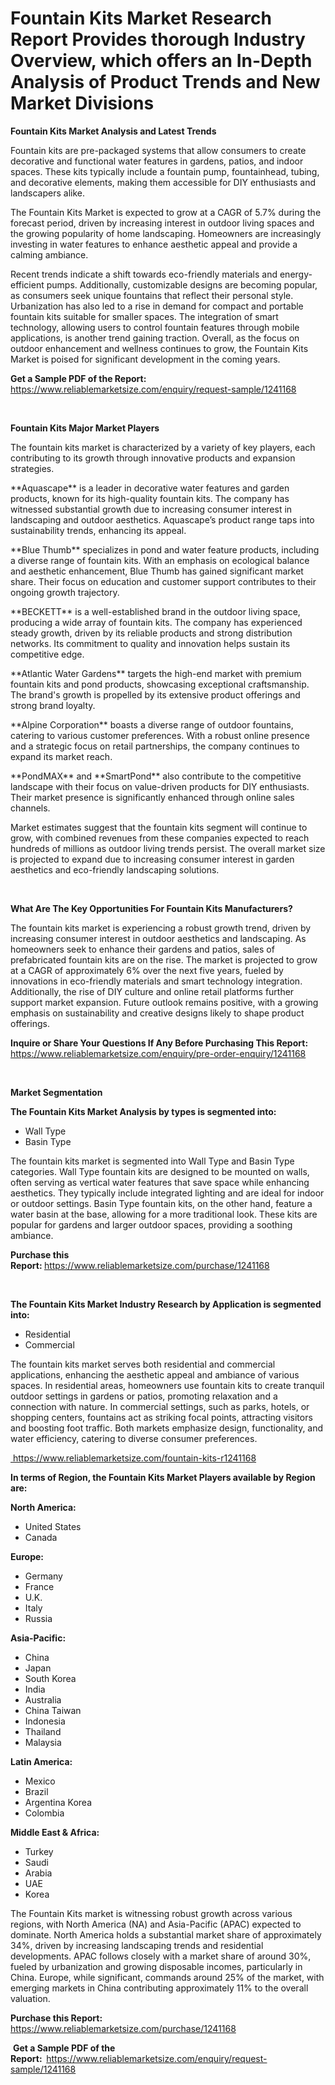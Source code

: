 <p><h1>Fountain Kits Market Research Report Provides thorough Industry Overview, which offers an In-Depth Analysis of Product Trends and New Market Divisions</h1></p><p><strong>Fountain Kits Market Analysis and Latest Trends</strong></p>
<p><p>Fountain kits are pre-packaged systems that allow consumers to create decorative and functional water features in gardens, patios, and indoor spaces. These kits typically include a fountain pump, fountainhead, tubing, and decorative elements, making them accessible for DIY enthusiasts and landscapers alike. </p><p>The Fountain Kits Market is expected to grow at a CAGR of 5.7% during the forecast period, driven by increasing interest in outdoor living spaces and the growing popularity of home landscaping. Homeowners are increasingly investing in water features to enhance aesthetic appeal and provide a calming ambiance. </p><p>Recent trends indicate a shift towards eco-friendly materials and energy-efficient pumps. Additionally, customizable designs are becoming popular, as consumers seek unique fountains that reflect their personal style. Urbanization has also led to a rise in demand for compact and portable fountain kits suitable for smaller spaces. The integration of smart technology, allowing users to control fountain features through mobile applications, is another trend gaining traction. Overall, as the focus on outdoor enhancement and wellness continues to grow, the Fountain Kits Market is poised for significant development in the coming years.</p></p>
<p><strong>Get a Sample PDF of the Report:&nbsp;</strong> <a href="https://www.reliablemarketsize.com/enquiry/request-sample/1241168?utm_campaign=3320&utm_medium=2&utm_source=Github&utm_content=ia&utm_term=15042025&utm_id=fountain-kits">https://www.reliablemarketsize.com/enquiry/request-sample/1241168</a></p>
<p>&nbsp;</p>
<p><strong>Fountain Kits Major Market Players</strong></p>
<p><p>The fountain kits market is characterized by a variety of key players, each contributing to its growth through innovative products and expansion strategies. </p><p>**Aquascape** is a leader in decorative water features and garden products, known for its high-quality fountain kits. The company has witnessed substantial growth due to increasing consumer interest in landscaping and outdoor aesthetics. Aquascape’s product range taps into sustainability trends, enhancing its appeal.</p><p>**Blue Thumb** specializes in pond and water feature products, including a diverse range of fountain kits. With an emphasis on ecological balance and aesthetic enhancement, Blue Thumb has gained significant market share. Their focus on education and customer support contributes to their ongoing growth trajectory.</p><p>**BECKETT** is a well-established brand in the outdoor living space, producing a wide array of fountain kits. The company has experienced steady growth, driven by its reliable products and strong distribution networks. Its commitment to quality and innovation helps sustain its competitive edge.</p><p>**Atlantic Water Gardens** targets the high-end market with premium fountain kits and pond products, showcasing exceptional craftsmanship. The brand's growth is propelled by its extensive product offerings and strong brand loyalty.</p><p>**Alpine Corporation** boasts a diverse range of outdoor fountains, catering to various customer preferences. With a robust online presence and a strategic focus on retail partnerships, the company continues to expand its market reach.</p><p>**PondMAX** and **SmartPond** also contribute to the competitive landscape with their focus on value-driven products for DIY enthusiasts. Their market presence is significantly enhanced through online sales channels.</p><p>Market estimates suggest that the fountain kits segment will continue to grow, with combined revenues from these companies expected to reach hundreds of millions as outdoor living trends persist. The overall market size is projected to expand due to increasing consumer interest in garden aesthetics and eco-friendly landscaping solutions.</p></p>
<p>&nbsp;</p>
<p><strong>What Are The Key Opportunities For Fountain Kits Manufacturers?</strong></p>
<p><p>The fountain kits market is experiencing a robust growth trend, driven by increasing consumer interest in outdoor aesthetics and landscaping. As homeowners seek to enhance their gardens and patios, sales of prefabricated fountain kits are on the rise. The market is projected to grow at a CAGR of approximately 6% over the next five years, fueled by innovations in eco-friendly materials and smart technology integration. Additionally, the rise of DIY culture and online retail platforms further support market expansion. Future outlook remains positive, with a growing emphasis on sustainability and creative designs likely to shape product offerings.</p></p>
<p><strong>Inquire or Share Your Questions If Any Before Purchasing This Report:</strong> <a href="https://www.reliablemarketsize.com/enquiry/pre-order-enquiry/1241168?utm_campaign=3320&utm_medium=2&utm_source=Github&utm_content=ia&utm_term=15042025&utm_id=fountain-kits">https://www.reliablemarketsize.com/enquiry/pre-order-enquiry/1241168</a></p>
<p>&nbsp;</p>
<p><strong>Market Segmentation</strong></p>
<p><strong>The Fountain Kits Market Analysis by types is segmented into:</strong></p>
<p><ul><li>Wall Type</li><li>Basin Type</li></ul></p>
<p><p>The fountain kits market is segmented into Wall Type and Basin Type categories. Wall Type fountain kits are designed to be mounted on walls, often serving as vertical water features that save space while enhancing aesthetics. They typically include integrated lighting and are ideal for indoor or outdoor settings. Basin Type fountain kits, on the other hand, feature a water basin at the base, allowing for a more traditional look. These kits are popular for gardens and larger outdoor spaces, providing a soothing ambiance.</p></p>
<p><strong>Purchase this Report:&nbsp;</strong><a href="https://www.reliablemarketsize.com/purchase/1241168?utm_campaign=3320&utm_medium=2&utm_source=Github&utm_content=ia&utm_term=15042025&utm_id=fountain-kits">https://www.reliablemarketsize.com/purchase/1241168</a></p>
<p>&nbsp;</p>
<p><strong>The Fountain Kits Market Industry Research by Application is segmented into:</strong></p>
<p><ul><li>Residential</li><li>Commercial</li></ul></p>
<p><p>The fountain kits market serves both residential and commercial applications, enhancing the aesthetic appeal and ambiance of various spaces. In residential areas, homeowners use fountain kits to create tranquil outdoor settings in gardens or patios, promoting relaxation and a connection with nature. In commercial settings, such as parks, hotels, or shopping centers, fountains act as striking focal points, attracting visitors and boosting foot traffic. Both markets emphasize design, functionality, and water efficiency, catering to diverse consumer preferences.</p></p>
<p><a href="https://www.reliablemarketsize.com/fountain-kits-r1241168?utm_campaign=3320&utm_medium=2&utm_source=Github&utm_content=ia&utm_term=15042025&utm_id=fountain-kits">&nbsp;https://www.reliablemarketsize.com/fountain-kits-r1241168</a></p>
<p><strong>In terms of Region, the Fountain Kits Market Players available by Region are:</strong></p>
<p>
    <p> <strong> North America: </strong>
        <ul>
            <li>United States</li>
            <li>Canada</li>
        </ul>
        </p> 
    <p> <strong> Europe: </strong>
        <ul>
            <li>Germany</li>
            <li>France</li>
            <li>U.K.</li>
            <li>Italy</li>
            <li>Russia</li>
        </ul>
        </p> 
    <p> <strong> Asia-Pacific: </strong>
        <ul>
            <li>China</li>
            <li>Japan</li>
            <li>South Korea</li>
            <li>India</li>
            <li>Australia</li>
            <li>China Taiwan</li>
            <li>Indonesia</li>
            <li>Thailand</li>
            <li>Malaysia</li>
        </ul>
        </p> 
    <p> <strong> Latin America: </strong>
        <ul>
            <li>Mexico</li>
            <li>Brazil</li>
            <li>Argentina Korea</li>
            <li>Colombia</li>
        </ul>
        </p> 
    <p> <strong> Middle East & Africa: </strong>
        <ul>
            <li>Turkey</li>
            <li>Saudi</li>
            <li>Arabia</li>
            <li>UAE</li>
            <li>Korea</li>
        </ul>
    </p>
    </p>
<p><p>The Fountain Kits market is witnessing robust growth across various regions, with North America (NA) and Asia-Pacific (APAC) expected to dominate. North America holds a substantial market share of approximately 34%, driven by increasing landscaping trends and residential developments. APAC follows closely with a market share of around 30%, fueled by urbanization and growing disposable incomes, particularly in China. Europe, while significant, commands around 25% of the market, with emerging markets in China contributing approximately 11% to the overall valuation.</p></p>
<p><strong>Purchase this Report: </strong><a href="https://www.reliablemarketsize.com/purchase/1241168?utm_campaign=3320&utm_medium=2&utm_source=Github&utm_content=ia&utm_term=15042025&utm_id=fountain-kits">https://www.reliablemarketsize.com/purchase/1241168</a></p>
<p>&nbsp;<strong>Get a Sample PDF of the Report:&nbsp;&nbsp;</strong><a href="https://www.reliablemarketsize.com/enquiry/request-sample/1241168?utm_campaign=3320&utm_medium=2&utm_source=Github&utm_content=ia&utm_term=15042025&utm_id=fountain-kits">https://www.reliablemarketsize.com/enquiry/request-sample/1241168</a></p>
<p><strong></strong></p>
<p><p></p><p></p><p></p></p>